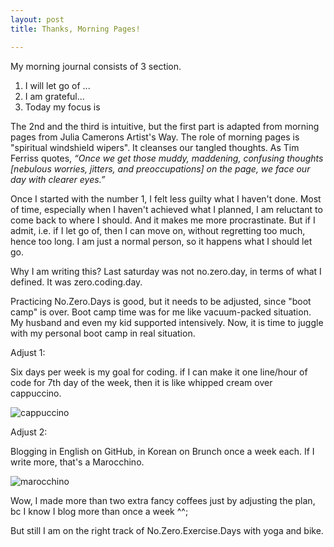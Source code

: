 ```yaml
---
layout: post
title: Thanks, Morning Pages!

---
```


My morning journal consists of 3 section. 

1. I will let go of ...
2. I am grateful...
3. Today my focus is

The 2nd and the third is intuitive, but the first part is adapted from morning pages from Julia Camerons Artist's Way. The role of morning pages is "spiritual windshield wipers". It cleanses our tangled thoughts. As Tim Ferriss quotes, *“Once we get those muddy, maddening, confusing thoughts [nebulous worries, jitters, and preoccupations] on the page, we face our day with clearer eyes.”* 

Once I started with the number 1, I felt less guilty what I haven't done. Most of time, especially when I haven't achieved what I planned, I am reluctant to come back to where I should. And it makes me more procrastinate. But if I admit, i.e. if I let go of, then I can move on, without regretting too much, hence too long. I am just a normal person, so it happens what I should let go.

Why I am writing this? Last saturday was not no.zero.day, in terms of what I defined. It was zero.coding.day. 

Practicing No.Zero.Days is good, but it needs to be adjusted, since "boot camp" is over. Boot camp time was for me like vacuum-packed situation. My husband and even my kid supported intensively. Now, it is time to juggle with my personal boot camp in real situation.

Adjust 1:

Six days per week is my goal for coding. if I can make it one line/hour of code for 7th day of the week, then it is like whipped cream over cappuccino.

![cappuccino](C:\Users\Teresa\Downloads\cappuccino-whipped-cream-v3.jpg)

Adjust 2:

Blogging in English on GitHub, in Korean on Brunch once a week each. If I write more, that's a  Marocchino.

![marocchino](C:\Users\Teresa\Downloads\marocchino.jpg)



Wow, I made more than two extra fancy coffees just by adjusting the plan, bc I know I blog more than once a week ^^;

But still I am on the right track of No.Zero.Exercise.Days with yoga and bike. 
